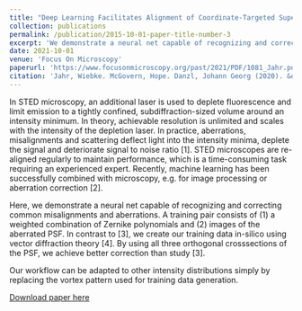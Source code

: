 ```yaml
---
title: "Deep Learning Facilitates Alignment of Coordinate-Targeted Superresolution Microscopes"
collection: publications
permalink: /publication/2015-10-01-paper-title-number-3
excerpt: 'We demonstrate a neural net capable of recognizing and correcting common misalignments and aberrations in STED microscopy.'
date: 2021-10-01
venue: 'Focus On Microscopy'
paperurl: 'https://www.focusonmicroscopy.org/past/2021/PDF/1081_Jahr.pdf'
citation: 'Jahr, Wiebke. McGovern, Hope. Danzl, Johann Georg (2020). &quot;Paper Title Number 3.&quot; <i>Journal 1</i>. 1(3).'
---
```

In STED microscopy, an additional laser is used to deplete fluorescence and limit emission to a tightly confined, subdiffraction-sized volume around an intensity minimum. In theory, achievable resolution is unlimited and scales with the intensity of the depletion laser. In practice, aberrations, misalignments and scattering deflect light into the intensity minima, deplete the signal and deteriorate signal to noise ratio [1]. STED microscopes are re-aligned regularly to maintain performance, which is a time-consuming task requiring an experienced expert. Recently, machine learning has been successfully combined with microscopy, e.g. for image processing or aberration correction [2]. 

Here, we demonstrate a neural net capable of recognizing and correcting common misalignments and aberrations. A training pair consists of (1) a weighted combination of Zernike
polynomials and (2) images of the aberrated PSF. In contrast to [3], we create our training data in-silico using vector diffraction theory [4]. By using all three orthogonal crosssections of the PSF, we achieve better correction than study [3].

Our workflow can be adapted to other intensity distributions simply by replacing the vortex pattern used for training data generation.

[Download paper here](https://www.focusonmicroscopy.org/past/2021/PDF/1081_Jahr.pdf)

<!-- Recommended citation: Your Name, You. (2015). "Paper Title Number 3." <i>Focus on Microscopy</i>. 1(3). -->